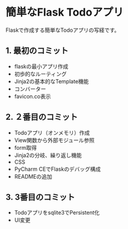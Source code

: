 
# 簡単なFlask Todoアプリ

Flaskで作成する簡単なTodoアプリの写経です。

## 1. 最初のコミット
- flaskの最小アプリ作成
- 初歩的なルーティング
- Jinja2の基本的なTemplate機能
- コンバーター
- favicon.co表示

## 2. ２番目のコミット
- Todoアプリ（オンメモリ）作成
- View関数から外部モジュール参照
- form取得
- Jinja2の分岐、繰り返し機能
- CSS
- PyCharm CEでFlaskのデバッグ構成
- READMEの追加


## 3. 3番目のコミット
- Todoアプリをsqlite3でPersistent化
- UI変更
